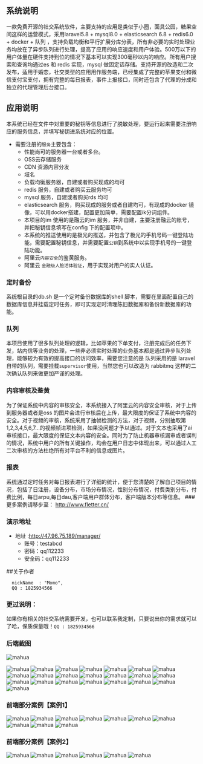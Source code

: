 ## 系统说明
一款免费开源的社交系统软件，主要支持的应用是类似于小圈，面具公园，糖果空间这样的运营模式，采用laravel5.8 + mysql8.0 + elasticsearch 6.8 + redis6.0 + docker + 队列 ，支持负载均衡和平行扩展分库分表，所有非必要的实时处理业务均放在了异步队列进行处理，提高了应用的响应速度和用户体验。500万以下的用户体量在硬件支持到位的情况下基本可以实现300毫秒以内的响应。所有用户搜索和查询均通过es 和 redis 实现，mysql 做固定话存储。支持开源的改造和二次发布，适用于婚恋，社交类型的应用用作服务端，已经集成了完整的苹果支付和微信支付宝支付，拥有完整的每日报表，事件上报接口，同时还包含了代理的分成和独立的代理管理后台接口。
## 应用说明

本系统已经在文件中对重要的秘钥等信息进行了脱敏处理，要运行起来需要注册响应的服务信息，并填写秘钥进系统对应的位置。

* 需要注册的`服务`主要包含：
    * 性能尚可的服务器一台或者多台。
    * OSS云存储服务
    * CDN 资源内容分发
    * 域名
    * 负载均衡服务器，自建或者购买现成的均可
    * redis 服务，自建或者购买云服务均可
    * mysql 服务，自建或者购买rds 均可
    * elasticsearch 服务，购买现成的服务或者自建均可，有现成的docker 镜像，可以用docker搭建，配置更加简单，需要配置ik分词组件。
    * 本项目的im 使用的是融云的im 服务，并非自建，主要注册融云的账号，并把秘钥信息填写在config 下的配置项中。
    * 本系统的推送使用的是极光的推送，并包含了极光的手机号码一键登陆功能，需要配置秘钥信息，并需要配置`公钥`到系统中以实现手机号的一键登陆功能。
    * 阿里云`内容安全`的鉴黄服务。
    * 阿里云 `金融级人脸活体验证`，用于实现对用户的实人认证。


### 定时备份
系统根目录的db.sh 是一个定时备份数据库的shell 脚本，需要在里面配置自己的数据库信息并挂载定时任务，即可实现定时清理陈旧数据库和备份新数据库的功能。

### 队列
本项目使用了很多队列处理的逻辑，比如苹果的下单支付，注册完成后的任务下发，站内信等业务的处理，一些非必须实时处理的业务基本都是通过异步队列处理，能够较为有效的提高接口的访问效率，需要您注意的是 队列采用的是 laravel 自带的队列，需要挂载`supervisor`使用，当然您也可以改造为 rabbitmq 这样的二次确认队列来做更加严谨的处理。

### 内容审核及鉴黄
为了保证系统中内容的审核安全，本系统接入了阿里云的内容安全审核，对于上传到服务器或者是oss 的图片会进行审核后在上传，最大限度的保证了系统中内容的安全。对于视频的审核，系统采用了抽帧检测的方法，对于视频，分别抽取第1,2,3,4,5,6,7...的视频帧进项检测，如果没问题才予以通过。对于文本也采用了ai 审核接口，最大限度的保证文本内容的安全。同时为了防止机器审核漏审或者误判的情况，系统中用户的所有关键操作，均会在用户日志中体现出来，可以通过人工二次审核的方法杜绝所有对平台不利的信息或图片。

### 报表
系统通过定时任务对每日报表进行了详细的统计，便于您清楚的了解自己项目的情况，包括了日注册，设备分布，市场分布情况，性别分布情况，付费类别分布，付费比例，每日arpu,每日dau,客户端用户群体分布，客户端版本分布等信息。
###更多案例请移步至：
http://www.fletter.cn/

### 演示地址
* 地址 :http://47.96.75.189/manager/
  * 账号：testabcd
  * 密码：qq112233
  * 安全码：qq112233

##关于作者

```
  nickName  : "Momo",
  QQ : 1825934566
```

### 更过说明：
如果你有相关的社交系统需要开发，也可以联系我定制，只要说出你的需求就可以了哈，保质保量哦！`QQ : 1825934566`

### 后端截图
![mahua](https://youmicp.oss-cn-hangzhou.aliyuncs.com/album/2022/0411/1.png)

![mahua](https://youmicp.oss-cn-hangzhou.aliyuncs.com/album/2022/0411/2.png)
![mahua](https://youmicp.oss-cn-hangzhou.aliyuncs.com/album/2022/0411/3.png)
![mahua](https://youmicp.oss-cn-hangzhou.aliyuncs.com/album/2022/0411/4.png)
![mahua](https://youmicp.oss-cn-hangzhou.aliyuncs.com/album/2022/0411/5.png)
![mahua](https://youmicp.oss-cn-hangzhou.aliyuncs.com/album/2022/0411/6.png)
![mahua](https://youmicp.oss-cn-hangzhou.aliyuncs.com/album/2022/0411/7.png)
![mahua](https://youmicp.oss-cn-hangzhou.aliyuncs.com/album/2022/0411/8.png)
![mahua](https://youmicp.oss-cn-hangzhou.aliyuncs.com/album/2022/0411/9.png)
![mahua](https://youmicp.oss-cn-hangzhou.aliyuncs.com/album/2022/0411/10.png)
![mahua](https://youmicp.oss-cn-hangzhou.aliyuncs.com/album/2022/0411/11.png)
![mahua](https://youmicp.oss-cn-hangzhou.aliyuncs.com/album/2022/0411/12.png)
![mahua](https://youmicp.oss-cn-hangzhou.aliyuncs.com/album/2022/0411/13.png)
![mahua](https://youmicp.oss-cn-hangzhou.aliyuncs.com/album/2022/0411/14.png)
![mahua](https://youmicp.oss-cn-hangzhou.aliyuncs.com/album/2022/0411/15.png)
![mahua](https://youmicp.oss-cn-hangzhou.aliyuncs.com/album/2022/0411/16.png)
![mahua](https://youmicp.oss-cn-hangzhou.aliyuncs.com/album/2022/0411/17.png)
![mahua](https://youmicp.oss-cn-hangzhou.aliyuncs.com/album/2022/0411/18.png)
![mahua](https://youmicp.oss-cn-hangzhou.aliyuncs.com/album/2022/0411/19.png)
![mahua](https://youmicp.oss-cn-hangzhou.aliyuncs.com/album/2022/0411/20.png)
![mahua](https://youmicp.oss-cn-hangzhou.aliyuncs.com/album/2022/0411/21.png)
![mahua](https://youmicp.oss-cn-hangzhou.aliyuncs.com/album/2022/0411/22.png)
![mahua](https://youmicp.oss-cn-hangzhou.aliyuncs.com/album/2022/0411/23.png)

### 前端部分案例【案例1】
![mahua](https://youmicp.oss-cn-hangzhou.aliyuncs.com/album/2022/0528/1.png)
![mahua](https://youmicp.oss-cn-hangzhou.aliyuncs.com/album/2022/0528/2.png)
![mahua](https://youmicp.oss-cn-hangzhou.aliyuncs.com/album/2022/0528/3.png)
![mahua](https://youmicp.oss-cn-hangzhou.aliyuncs.com/album/2022/0528/4.png)
![mahua](https://youmicp.oss-cn-hangzhou.aliyuncs.com/album/2022/0528/5.png)
![mahua](https://youmicp.oss-cn-hangzhou.aliyuncs.com/album/2022/0528/6.png)
![mahua](https://youmicp.oss-cn-hangzhou.aliyuncs.com/album/2022/0528/7.png)
![mahua](https://youmicp.oss-cn-hangzhou.aliyuncs.com/album/2022/0528/8.png)
![mahua](https://youmicp.oss-cn-hangzhou.aliyuncs.com/album/2022/0528/9.png)
![mahua](https://youmicp.oss-cn-hangzhou.aliyuncs.com/album/2022/0528/10.png)

### 前端部分案例【案例2】
![mahua](https://youmicp.oss-cn-hangzhou.aliyuncs.com/album/2022/0530/1.png)
![mahua](https://youmicp.oss-cn-hangzhou.aliyuncs.com/album/2022/0530/2.png)
![mahua](https://youmicp.oss-cn-hangzhou.aliyuncs.com/album/2022/0530/3.png)
![mahua](https://youmicp.oss-cn-hangzhou.aliyuncs.com/album/2022/0530/4.png)
![mahua](https://youmicp.oss-cn-hangzhou.aliyuncs.com/album/2022/0530/5.png)
![mahua](https://youmicp.oss-cn-hangzhou.aliyuncs.com/album/2022/0530/6.png)
